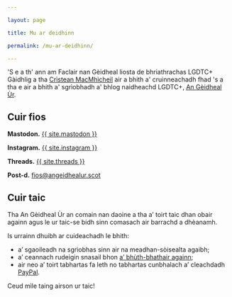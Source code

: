 ```yaml
---

layout: page

title: Mu ar deidhinn

permalink: /mu-ar-deidhinn/

---
```


'S e a th' ann am Faclair nan Gèidheal liosta de bhriathrachas LGDTC+ Gàidhlig a tha <a href="https://abairthusa.scot/@angeidheal" target="_blank">Crìstean MacMhìcheil</a> air a bhith a' cruinneachadh fhad 's a tha e air a bhith a' sgrìobhadh a' bhlog naidheachd LGDTC+, <a href="https://angeidhealur.scot" target="_blank">An Gèidheal Ùr</a>. 

## Cuir fios

**Mastodon.** <a rel="me" href="{{ site.mastodon }}" target="_blank">{{ site.mastodon }}</a>

**Instagram.** <a rel="me" href="{{ site.instagram }}" target="_blank">{{ site.instagram }}</a>

**Threads.** <a rel="me" href="{{ site.threads }}" target="_blank">{{ site.threads }}</a>

**Post-d.** [fios@angeidhealur.scot](mailto:fios@angeidhealur.scot)

## Cuir taic

Tha An Gèidheal Ùr an comain nan daoine a tha a’ toirt taic dhan obair againn agus le ur taic-se bidh sinn comasach air barrachd a dhèanamh.

Is urrainn dhuibh ar cuideachadh le bhith:

- a’ sgaoileadh na sgrìobhas sinn air na meadhan-sòisealta agaibh;
- a’ ceannach rudeigin snasail bhon <a href="https://angeidhealur.myspreadshop.co.uk/" target="_blank">a’ bhùth-bhathair againn</a>;
- air neo a’ toirt tabhartas fa leth no tabhartas cunbhalach a’ cleachdadh <a href="https://www.paypal.com/donate/?hosted_button_id=33K2N9HRBJ4QS" target="_blank">PayPal</a>.

Ceud mìle taing airson ur taic!